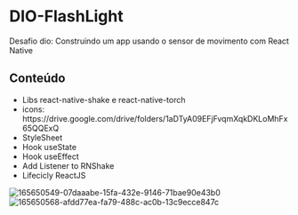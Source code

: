 
# DIO-FlashLight

Desafio dio: Construindo um app usando o sensor de movimento com React Native

## Conteúdo
<ul>
  <li>Libs react-native-shake e react-native-torch</li>
  <li>icons: https://drive.google.com/drive/folders/1aDTyA09EFjFvqmXqkDKLoMhFx65QQExQ</li>
  <li>StyleSheet</li>
  <li>Hook useState</li>
  <li>Hook useEffect</li>
  <li>Add Listener to RNShake</li>
  <li>Lifecicly ReactJS</li>
</ul>

![165650549-07daaabe-15fa-432e-9146-71bae90e43b0](https://user-images.githubusercontent.com/95556375/171788078-b634bedd-28ae-420a-858c-b54ede43d539.png)
![165650568-afdd77ea-fa79-488c-ac0b-13c9ecce847c](https://user-images.githubusercontent.com/95556375/171788092-96531835-4801-43bc-a218-7f66b74db687.png)
